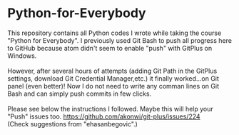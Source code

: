 # Python-for-Everybody
This repository contains all Python codes I wrote while taking the course  "Python for Everybody". I previously used Git Bash to push all progress here to GitHub because atom didn't seem to enable "push" with GitPlus on Windows. </br></br>However, after several hours of attempts (adding Git Path in the GitPlus settings, download Git Credential Manager,etc.) it finally worked...on Git panel (even better)! Now I do not need to write any comman lines on Git Bash and can simply push commits in few clicks.</br>
</br>
Please see below the instructions I followed. Maybe this will help your "Push" issues too.
https://github.com/akonwi/git-plus/issues/224
</br>(Check suggestions from  "ehasanbegovic".)
